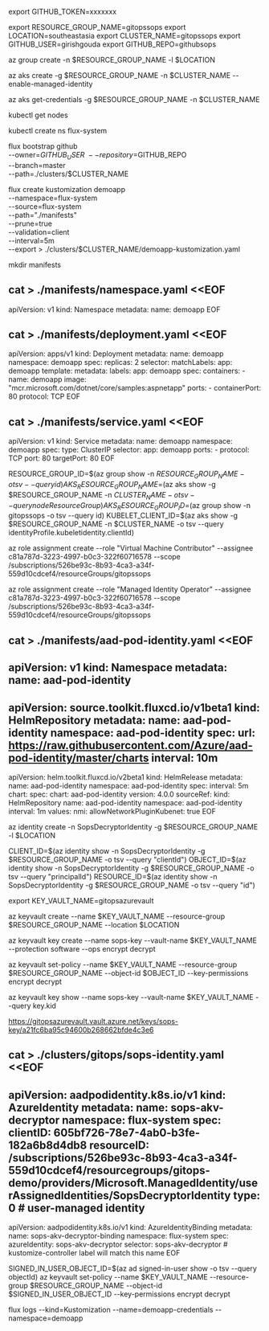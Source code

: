 export GITHUB_TOKEN=xxxxxxx

export RESOURCE_GROUP_NAME=gitopssops
export LOCATION=southeastasia
export CLUSTER_NAME=gitopssops
export GITHUB_USER=girishgouda
export GITHUB_REPO=githubsops

az group create -n $RESOURCE_GROUP_NAME -l $LOCATION

az aks create -g $RESOURCE_GROUP_NAME -n $CLUSTER_NAME --enable-managed-identity

az aks get-credentials -g $RESOURCE_GROUP_NAME -n $CLUSTER_NAME

kubectl get nodes

kubectl create ns flux-system


flux bootstrap github \
--owner=$GITHUB_USER \
--repository=$GITHUB_REPO \
--branch=master \
--path=./clusters/$CLUSTER_NAME

flux create kustomization demoapp \
  --namespace=flux-system \
  --source=flux-system \
  --path="./manifests" \
  --prune=true \
  --validation=client \
  --interval=5m \
  --export > ./clusters/$CLUSTER_NAME/demoapp-kustomization.yaml

  mkdir manifests

cat > ./manifests/namespace.yaml <<EOF
---
apiVersion: v1
kind: Namespace
metadata:
  name: demoapp
EOF

cat > ./manifests/deployment.yaml <<EOF
---
apiVersion: apps/v1
kind: Deployment
metadata:
  name: demoapp
  namespace: demoapp
spec:
  replicas: 2
  selector:
    matchLabels:
      app: demoapp
  template:
    metadata:
      labels:
        app: demoapp
    spec:
      containers:
        - name: demoapp
          image: "mcr.microsoft.com/dotnet/core/samples:aspnetapp"
          ports:
            - containerPort: 80
              protocol: TCP
EOF

cat > ./manifests/service.yaml <<EOF
---
apiVersion: v1
kind: Service
metadata:
  name: demoapp
  namespace: demoapp
spec:
  type: ClusterIP
  selector:
    app: demoapp
  ports:
    - protocol: TCP
      port: 80
      targetPort: 80
EOF


RESOURCE_GROUP_ID=$(az group show -n $RESOURCE_GROUP_NAME -o tsv --query id)
AKS_RESOURCE_GROUP_NAME=$(az aks show -g $RESOURCE_GROUP_NAME -n $CLUSTER_NAME -o tsv --query nodeResourceGroup)
AKS_RESOURCE_GROUP_ID=$(az group show -n gitopssops -o tsv --query id)
KUBELET_CLIENT_ID=$(az aks show -g $RESOURCE_GROUP_NAME -n $CLUSTER_NAME -o tsv --query identityProfile.kubeletidentity.clientId)

az role assignment create --role "Virtual Machine Contributor" --assignee c81a787d-3223-4997-b0c3-322f60716578 --scope /subscriptions/526be93c-8b93-4ca3-a34f-559d10cdcef4/resourceGroups/gitopssops

az role assignment create --role "Managed Identity Operator" --assignee c81a787d-3223-4997-b0c3-322f60716578 --scope /subscriptions/526be93c-8b93-4ca3-a34f-559d10cdcef4/resourceGroups/gitopssops

cat > ./manifests/aad-pod-identity.yaml <<EOF
---
apiVersion: v1
kind: Namespace
metadata:
  name: aad-pod-identity
---
apiVersion: source.toolkit.fluxcd.io/v1beta1
kind: HelmRepository
metadata:
  name: aad-pod-identity
  namespace: aad-pod-identity
spec:
  url: https://raw.githubusercontent.com/Azure/aad-pod-identity/master/charts
  interval: 10m
---
apiVersion: helm.toolkit.fluxcd.io/v2beta1
kind: HelmRelease
metadata:
  name: aad-pod-identity
  namespace: aad-pod-identity
spec:
  interval: 5m
  chart:
    spec:
      chart: aad-pod-identity
      version: 4.0.0
      sourceRef:
        kind: HelmRepository
        name: aad-pod-identity
        namespace: aad-pod-identity
      interval: 1m
  values:
    nmi:
      allowNetworkPluginKubenet: true
EOF


az identity create -n SopsDecryptorIdentity -g $RESOURCE_GROUP_NAME -l $LOCATION

CLIENT_ID=$(az identity show -n SopsDecryptorIdentity -g $RESOURCE_GROUP_NAME -o tsv --query "clientId")
OBJECT_ID=$(az identity show -n SopsDecryptorIdentity -g $RESOURCE_GROUP_NAME -o tsv --query "principalId")
RESOURCE_ID=$(az identity show -n SopsDecryptorIdentity -g $RESOURCE_GROUP_NAME -o tsv --query "id")

export KEY_VAULT_NAME=gitopsazurevault

az keyvault create --name $KEY_VAULT_NAME --resource-group $RESOURCE_GROUP_NAME --location $LOCATION

az keyvault key create --name sops-key --vault-name $KEY_VAULT_NAME --protection software --ops encrypt decrypt

az keyvault set-policy --name $KEY_VAULT_NAME --resource-group $RESOURCE_GROUP_NAME --object-id $OBJECT_ID --key-permissions encrypt decrypt​

az keyvault key show --name sops-key --vault-name $KEY_VAULT_NAME --query key.kid

https://gitopsazurevault.vault.azure.net/keys/sops-key/a21fc6ba95c94600b268662bfde4c3e6

cat > ./clusters/gitops/sops-identity.yaml <<EOF
---
apiVersion: aadpodidentity.k8s.io/v1
kind: AzureIdentity
metadata:
  name: sops-akv-decryptor
  namespace: flux-system
spec:
  clientID: 605bf726-78e7-4ab0-b3fe-182a6b8d4db8
  resourceID: /subscriptions/526be93c-8b93-4ca3-a34f-559d10cdcef4/resourcegroups/gitops-demo/providers/Microsoft.ManagedIdentity/userAssignedIdentities/SopsDecryptorIdentity
  type: 0 # user-managed identity
---
apiVersion: aadpodidentity.k8s.io/v1
kind: AzureIdentityBinding
metadata:
  name: sops-akv-decryptor-binding
  namespace: flux-system
spec:
  azureIdentity: sops-akv-decryptor
  selector: sops-akv-decryptor  # kustomize-controller label will match this name
EOF​


SIGNED_IN_USER_OBJECT_ID=$(az ad signed-in-user show -o tsv --query objectId)
az keyvault set-policy --name $KEY_VAULT_NAME --resource-group $RESOURCE_GROUP_NAME --object-id $SIGNED_IN_USER_OBJECT_ID --key-permissions encrypt decrypt


 flux logs --kind=Kustomization --name=demoapp-credentials --namespace=demoapp